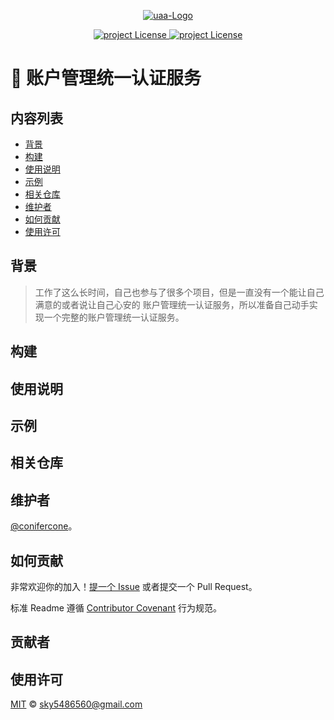<p align="center">
  <a href="https://github.com/conifercone/uaa">
   <img alt="uaa-Logo" src="https://raw.githubusercontent.com/conifercone/images/main/20210818112933.png">
  </a>
</p>
<p align="center">
  <a href="https://mit-license.org/">
    <img alt="project License" src="https://img.shields.io/github/license/conifercone/uaa">
  </a>
  <a href="https://github.com/conifercone/uaa">
    <img alt="project License" src="https://img.shields.io/github/languages/count/conifercone/uaa">
  </a>
</p>


# 🍈 账户管理统一认证服务

## 内容列表

- [背景](#背景)
- [构建](#构建)
- [使用说明](#使用说明)
- [示例](#示例)
- [相关仓库](#相关仓库)
- [维护者](#维护者)
- [如何贡献](#如何贡献)
- [使用许可](#使用许可)

## 背景

> 工作了这么长时间，自己也参与了很多个项目，但是一直没有一个能让自己满意的或者说让自己心安的
> 账户管理统一认证服务，所以准备自己动手实现一个完整的账户管理统一认证服务。


## 构建

## 使用说明

## 示例

## 相关仓库

## 维护者

[@conifercone](https://github.com/conifercone)。

## 如何贡献

非常欢迎你的加入！[提一个 Issue](https://github.com/conifercone/uaa/issues/new) 或者提交一个 Pull Request。


标准 Readme 遵循 [Contributor Covenant](http://contributor-covenant.org/version/1/3/0/) 行为规范。

## 贡献者


## 使用许可

[MIT](LICENSE) © sky5486560@gmail.com
